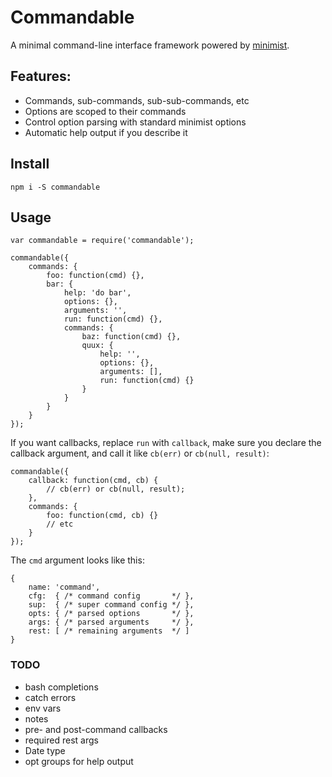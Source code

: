 # Commandable

A minimal command-line interface framework powered by
[minimist](https://github.com/substack/minimist).

## Features:

- Commands, sub-commands, sub-sub-commands, etc
- Options are scoped to their commands
- Control option parsing with standard minimist options
- Automatic help output if you describe it

## Install

```
npm i -S commandable
```

## Usage

```
var commandable = require('commandable');

commandable({
    commands: {
        foo: function(cmd) {},
        bar: {
            help: 'do bar',
            options: {},
            arguments: '',
            run: function(cmd) {},
            commands: {
                baz: function(cmd) {},
                quux: {
                    help: '',
                    options: {},
                    arguments: [],
                    run: function(cmd) {}
                }
            }
        }
    }
});
```

If you want callbacks, replace `run` with `callback`, make sure you declare the
callback argument, and call it like `cb(err)` or `cb(null, result)`:

```
commandable({
    callback: function(cmd, cb) {
        // cb(err) or cb(null, result);
    },
    commands: {
        foo: function(cmd, cb) {}
        // etc
    }
});
```

The `cmd` argument looks like this:

```
{
    name: 'command',
    cfg:  { /* command config       */ },
    sup:  { /* super command config */ },
    opts: { /* parsed options       */ },
    args: { /* parsed arguments     */ },
    rest: [ /* remaining arguments  */ ]
}
```

### TODO

- bash completions
- catch errors
- env vars
- notes
- pre- and post-command callbacks
- required rest args
- Date type
- opt groups for help output
